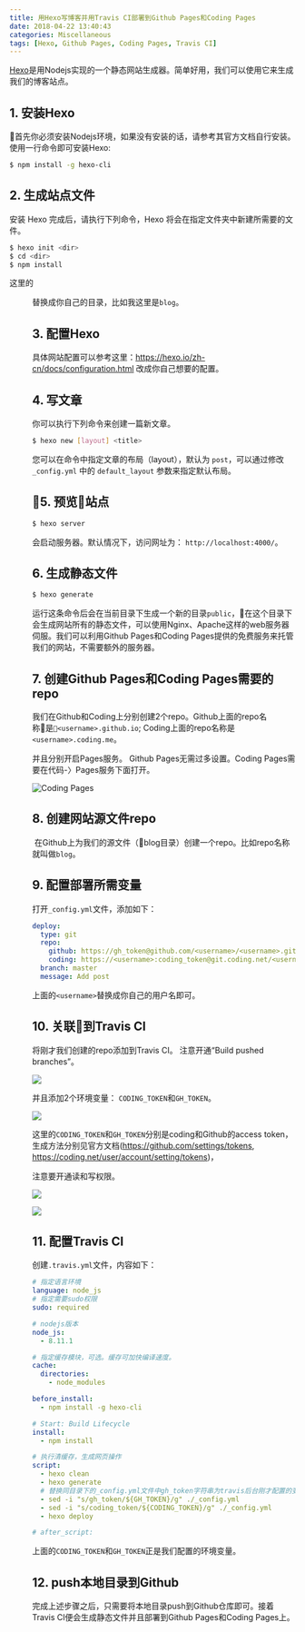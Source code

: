 ```yaml
---
title: 用Hexo写博客并用Travis CI部署到Github Pages和Coding Pages
date: 2018-04-22 13:40:43
categories: Miscellaneous
tags: [Hexo, Github Pages, Coding Pages, Travis CI]
---
```


[Hexo](https://hexo.io/zh-cn/)是用Nodejs实现的一个静态网站生成器。简单好用，我们可以使用它来生成我们的博客站点。

## 1. 安装Hexo

首先你必须安装Nodejs环境，如果没有安装的话，请参考其官方文档自行安装。
使用一行命令即可安装Hexo:

```bash
$ npm install -g hexo-cli
```

## 2. 生成站点文件


安装 Hexo 完成后，请执行下列命令，Hexo 将会在指定文件夹中新建所需要的文件。

```bash
$ hexo init <dir>
$ cd <dir>
$ npm install
```

这里的<dir>替换成你自己的目录，比如我这里是`blog`。

## 3. 配置Hexo

具体网站配置可以参考这里：https://hexo.io/zh-cn/docs/configuration.html
改成你自己想要的配置。

## 4. 写文章

你可以执行下列命令来创建一篇新文章。
```bash
$ hexo new [layout] <title>
```

您可以在命令中指定文章的布局（layout），默认为 `post`，可以通过修改 `_config.yml` 中的 `default_layout` 参数来指定默认布局。

<!-- more -->

## 5. 预览站点

```bash
$ hexo server
```

会启动服务器。默认情况下，访问网址为： `http://localhost:4000/`。

## 6. 生成静态文件

```bash
$ hexo generate
```
运行这条命令后会在当前目录下生成一个新的目录`public`，在这个目录下会生成网站所有的静态文件，可以使用Nginx、Apache这样的web服务器伺服。我们可以利用Github Pages和Coding Pages提供的免费服务来托管我们的网站，不需要额外的服务器。

## 7. 创建Github Pages和Coding Pages需要的repo

我们在Github和Coding上分别创建2个repo。Github上面的repo名称是`<username>.github.io`; Coding上面的repo名称是`<username>.coding.me`。

并且分别开启Pages服务。
Github Pages无需过多设置。Coding Pages需要在代码-〉Pages服务下面打开。

![Coding Pages](https://ws1.sinaimg.cn/large/90b90757gy1fqlfrcpl77j211o0b8q4p.jpg)

## 8. 创建网站源文件repo

 在Github上为我们的源文件（blog目录）创建一个repo。比如repo名称就叫做`blog`。

## 9. 配置部署所需变量

打开`_config.yml`文件，添加如下：

```yml
deploy:
  type: git
  repo:
    github: https://gh_token@github.com/<username>/<username>.github.io.git
    coding: https://<username>:coding_token@git.coding.net/<username>/<username>.coding.me.git
  branch: master
  message: Add post
```

上面的`<username>`替换成你自己的用户名即可。

## 10. 关联到Travis CI

将刚才我们创建的repo添加到Travis CI。
注意开通“Build pushed branches”。

![](https://ws1.sinaimg.cn/large/90b90757gy1fqlhv67jpxj20pp04rjrr.jpg)

并且添加2个环境变量：
`CODING_TOKEN`和`GH_TOKEN`。

![](https://ws1.sinaimg.cn/large/90b90757gy1fqlhept0wvj20sv07hgmf.jpg)

这里的`CODING_TOKEN`和`GH_TOKEN`分别是coding和Github的access token，生成方法分别见官方文档(https://github.com/settings/tokens, https://coding.net/user/account/setting/tokens)，

注意要开通读和写权限。

![](https://ws1.sinaimg.cn/large/90b90757gy1fqlrbasunzj20kl08s0tn.jpg)

![](https://ws1.sinaimg.cn/large/90b90757gy1fqlrce0sd0j20p9093dgp.jpg)

## 11. 配置Travis CI

创建`.travis.yml`文件，内容如下：

```yml
# 指定语言环境
language: node_js
# 指定需要sudo权限
sudo: required

# nodejs版本
node_js:
  - 8.11.1

# 指定缓存模块，可选。缓存可加快编译速度。
cache:
  directories:
    - node_modules

before_install:
  - npm install -g hexo-cli

# Start: Build Lifecycle
install:
  - npm install

# 执行清缓存，生成网页操作
script:
  - hexo clean
  - hexo generate
  # 替换同目录下的_config.yml文件中gh_token字符串为travis后台刚才配置的变量，注意此处sed命令用了双引号。单引号无效！
  - sed -i "s/gh_token/${GH_TOKEN}/g" ./_config.yml
  - sed -i "s/coding_token/${CODING_TOKEN}/g" ./_config.yml
  - hexo deploy

# after_script:
```

上面的`CODING_TOKEN`和`GH_TOKEN`正是我们配置的环境变量。

## 12. push本地目录到Github

完成上述步骤之后，只需要将本地目录push到Github仓库即可。接着Travis CI便会生成静态文件并且部署到Github Pages和Coding Pages上。
